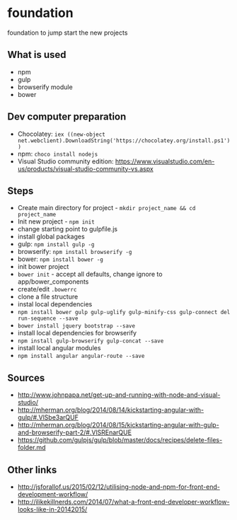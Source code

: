 # foundation
foundation to jump start the new projects

## What is used
- npm
- gulp
- browserify module
- bower

## Dev computer preparation
- Chocolatey: `iex ((new-object net.webclient).DownloadString('https://chocolatey.org/install.ps1'))`
- npm: `choco install nodejs`
- Visual Studio community edition: https://www.visualstudio.com/en-us/products/visual-studio-community-vs.aspx

## Steps
- Create main directory for project - `mkdir project_name && cd project_name`
- Init new project - `npm init` 
 - change starting point to gulpfile.js
- install global packages
 - gulp: `npm install gulp -g`
 - browserify: `npm install browserify -g`
 - bower: `npm install bower -g`
- init bower project 
 - `bower init` - accept all defaults, change ignore to app/bower_components
 - create/edit `.bowerrc`
- clone a file structure
- instal local dependencies
 - `npm install bower gulp gulp-uglify gulp-minify-css gulp-connect del run-sequence --save`
 - `bower install jquery bootstrap --save`
- install local dependencies for browserify
 - `npm install gulp-browserify gulp-concat --save`
- install local angular modules
 - `npm install angular angular-route --save`

## Sources
- http://www.johnpapa.net/get-up-and-running-with-node-and-visual-studio/
- http://mherman.org/blog/2014/08/14/kickstarting-angular-with-gulp/#.VlSbe3arQUF
- http://mherman.org/blog/2014/08/15/kickstarting-angular-with-gulp-and-browserify-part-2/#.VlSREnarQUE
- https://github.com/gulpjs/gulp/blob/master/docs/recipes/delete-files-folder.md

## Other links
- http://jsforallof.us/2015/02/12/utilising-node-and-npm-for-front-end-development-workflow/
- http://ilikekillnerds.com/2014/07/what-a-front-end-developer-workflow-looks-like-in-20142015/
